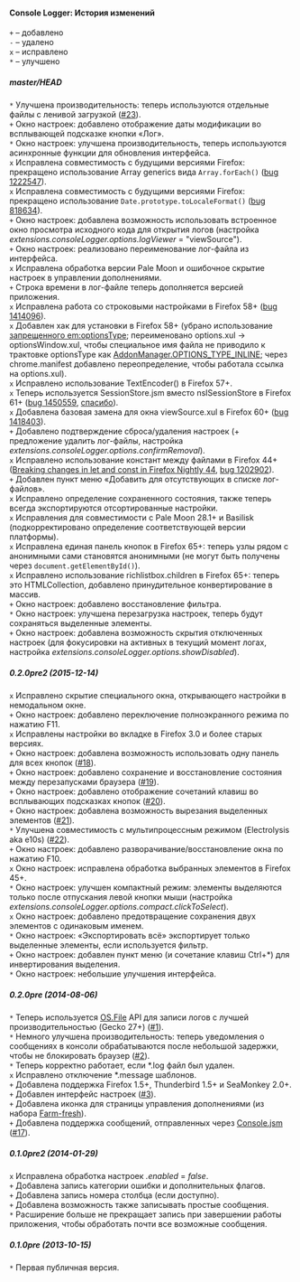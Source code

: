 ﻿#### Console Logger: История изменений

`+` – добавлено<br>
`-` – удалено<br>
`x` – исправлено<br>
`*` – улучшено<br>

##### master/HEAD
`*` Улучшена производительность: теперь используются отдельные файлы с ленивой загрузкой (<a href="https://github.com/Infocatcher/Console_Logger/issues/23">#23</a>).<br>
`+` Окно настроек: добавлено отображение даты модификации во всплывающей подсказке кнопки «Лог».<br>
`*` Окно настроек: улучшена производительность, теперь используются асинхронные функции для обновления интерфейса.<br>
`x` Исправлена совместимость с будущими версиями Firefox: прекращено использование Array generics вида `Array.forEach()` (<a href="https://bugzilla.mozilla.org/show_bug.cgi?id=1222547">bug 1222547</a>).<br>
`x` Исправлена совместимость с будущими версиями Firefox: прекращено использование `Date.prototype.toLocaleFormat()` (<a href="https://bugzilla.mozilla.org/show_bug.cgi?id=818634">bug 818634</a>).<br>
`+` Окно настроек: добавлена возможность использовать встроенное окно просмотра исходного кода для открытия логов (настройка <em>extensions.consoleLogger.options.logViewer</em> = "viewSource").<br>
`+` Окно настроек: реализовано переименование лог-файла из интерфейса.<br>
`x` Исправлена обработка версии Pale Moon и ошибочное скрытие настроек в управлении дополнениями.<br>
`+` Строка времени в лог-файле теперь дополняется версией приложения.<br>
`x` Исправлена работа со строковыми настройками в Firefox 58+ (<a href="https://bugzilla.mozilla.org/show_bug.cgi?id=1414096">bug 1414096</a>).<br>
`x` Добавлен хак для установки в Firefox 58+ (убрано использование <a href="https://forum.mozilla-russia.org/viewtopic.php?pid=748266#p748266">запрещенного em:optionsType</a>; переименовано options.xul -> optionsWindow.xul, чтобы специальное имя файла не приводило к трактовке optionsType как <a href="https://developer.mozilla.org/en-US/docs/Archive/Add-ons/Install_Manifests#optionsType">AddonManager.OPTIONS_TYPE_INLINE</a>; через chrome.manifest добавлено переопределение, чтобы работала ссылка на options.xul).<br>
`x` Исправлено использование TextEncoder() в Firefox 57+.<br>
`x` Теперь используется SessionStore.jsm вместо nsISessionStore в Firefox 61+ (<a href="https://bugzilla.mozilla.org/show_bug.cgi?id=1450559">bug 1450559</a>, <a href="https://forum.mozilla-russia.org/viewtopic.php?pid=756422#p756422">спасибо</a>).<br>
`x` Добавлена базовая замена для окна viewSource.xul в Firefox 60+ (<a href="https://bugzilla.mozilla.org/show_bug.cgi?id=1418403">bug 1418403</a>).<br>
`+` Добавлено подтверждение сброса/удаления настроек (+ предложение удалить лог-файлы, настройка <em>extensions.consoleLogger.options.confirmRemoval</em>).<br>
`x` Исправлено использование констант между файлами в Firefox 44+ (<a href="https://blog.mozilla.org/addons/2015/10/14/breaking-changes-let-const-firefox-nightly-44/">Breaking changes in let and const in Firefox Nightly 44</a>, <a href="https://bugzilla.mozilla.org/show_bug.cgi?id=1202902">bug 1202902</a>).<br>
`+` Добавлен пункт меню «Добавить для отсутствующих в списке лог-файлов».<br>
`x` Исправлено определение сохраненного состояния, также теперь всегда экспортируются отсортированные настройки.<br>
`x` Исправления для совместимости с Pale Moon 28.1+ и Basilisk (подкорректировано определение соответствующей версии платформы).<br>
`x` Исправлена единая панель кнопок в Firefox 65+: теперь узлы рядом с анонимными сами становятся анонимными (не могут быть получены через `document.getElementById()`).<br>
`x` Исправлено использование richlistbox.children в Firefox 65+: теперь это HTMLCollection, добавлено принудительное конвертирование в массив.<br>
`+` Окно настроек: добавлено восстановление фильтра.<br>
`*` Окно настроек: улучшена перезагрузка настроек, теперь будут сохраняться выделенные элементы.<br>
`+` Окно настроек: добавлена возможность скрытия отключенных настроек (для фокусировки на активных в текущий момент логах, настройка <em>extensions.consoleLogger.options.showDisabled</em>).<br>

##### 0.2.0pre2 (2015-12-14)
`x` Исправлено скрытие специального окна, открывающего настройки в немодальном окне.<br>
`+` Окно настроек: добавлено переключение полноэкранного режима по нажатию F11.<br>
`x` Исправлены настройки во вкладке в Firefox 3.0 и более старых версиях.<br>
`+` Окно настроек: добавлена возможность использовать одну панель для всех кнопок (<a href="https://github.com/Infocatcher/Console_Logger/issues/18">#18</a>).<br>
`+` Окно настроек: добавлено сохранение и восстановление состояния между перезапусками браузера (<a href="https://github.com/Infocatcher/Console_Logger/issues/19">#19</a>).<br>
`+` Окно настроек: добавлено отображение сочетаний клавиш во всплывающих подсказках кнопок (<a href="https://github.com/Infocatcher/Console_Logger/issues/20">#20</a>).<br>
`+` Окно настроек: добавлена возможность вырезания выделенных элементов (<a href="https://github.com/Infocatcher/Console_Logger/issues/21">#21</a>).<br>
`*` Улучшена совместимость с мультипроцессным режимом (Electrolysis aka e10s) (<a href="https://github.com/Infocatcher/Console_Logger/issues/22">#22</a>).<br>
`+` Окно настроек: добавлено разворачивание/восстановление окна по нажатию F10.<br>
`x` Окно настроек: исправлена обработка выбранных элементов в Firefox 45+.<br>
`*` Окно настроек: улучшен компактный режим: элементы выделяются только после отпускания левой кнопки мыши (настройка <em>extensions.consoleLogger.options.compact.clickToSelect</em>).<br>
`x` Окно настроек: добавлено предотвращение сохранения двух элементов с одинаковым именем.<br>
`*` Окно настроек: «Экспортировать всё» экспортирует только выделенные элементы, если используется фильтр.<br>
`+` Окно настроек: добавлен пункт меню (и сочетание клавиш Ctrl+*) для инвертирования выделения.<br>
`*` Окно настроек: небольшие улучшения интерфейса.<br>

##### 0.2.0pre (2014-08-06)
`*` Теперь используется <a href="https://developer.mozilla.org/en-US/docs/JavaScript_OS.File">OS.File</a> API для записи логов с лучшей производительностью (Gecko 27+) (<a href="https://github.com/Infocatcher/Console_Logger/issues/1">#1</a>).<br>
`*` Немного улучшена производительность: теперь уведомления о сообщениях в консоли обрабатываются после небольшой задержки, чтобы не блокировать браузер (<a href="https://github.com/Infocatcher/Console_Logger/issues/2">#2</a>).<br>
`*` Теперь корректно работает, если \*.log файл был удален.<br>
`x` Исправлено отключение \*.message шаблонов.<br>
`+` Добавлена поддержка Firefox 1.5+, Thunderbird 1.5+ и SeaMonkey 2.0+.<br>
`+` Добавлен интерфейс настроек (<a href="https://github.com/Infocatcher/Console_Logger/issues/3">#3</a>).<br>
`+` Добавлена иконка для страницы управления дополнениями (из набора <a href="http://www.fatcow.com/free-icons">Farm-fresh</a>).<br>
`+` Добавлена поддержка сообщений, отправленных через <a href="https://developer.mozilla.org/en-US/docs/Tools/Browser_Console#Messages_from_add-ons">Console.jsm</a> (<a href="https://github.com/Infocatcher/Console_Logger/issues/17">#17</a>).<br>

##### 0.1.0pre2 (2014-01-29)
`x` Исправлена обработка настроек <em>.enabled</em> = <em>false</em>.<br>
`+` Добавлена запись категории ошибки и дополнительных флагов.<br>
`+` Добавлена запись номера столбца (если доступно).<br>
`+` Добавлена возможность также записывать простые сообщения.<br>
`*` Расширение больше не прекращает запись при завершении работы приложения, чтобы обработать почти все возможные сообщения.<br>

##### 0.1.0pre (2013-10-15)
`*` Первая публичная версия.<br>